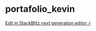 # portafolio_kevin

[Edit in StackBlitz next generation editor ⚡️](https://stackblitz.com/~/github.com/knaranjo357/portafolio_kevin)